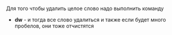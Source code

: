 Для того чтобы удалить целое слово надо выполнить команду
- **dw** - и тогда все слово удалиться и также если будет много пробелов, они тоже отчистятся